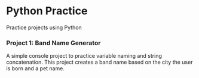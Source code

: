 # Python Practice
Practice projects using Python

### Project 1:  Band Name Generator
A simple console project to practice variable naming and string concatenation.  This project creates a band name based on the city the user is born and a pet name.
